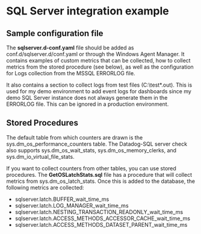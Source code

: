 # **SQL Server integration example**

## Sample configuration file

The **sqlserver.d-conf.yaml** file should be added as conf.d/sqlserver.d/conf.yaml or through the Windows Agent Manager. It contains examples of custom metrics that can be collected, how to collect metrics from the stored procedure (see below), as well as the configuration for Logs collection from the MSSQL ERRORLOG file. 

It also contains a section to collect logs from test files (C:\test\*.out). This is used for my demo environment to add event logs for dashboards since my demo SQL Server instance does not always generate them in the ERRORLOG file. This can be ignored in a production environment.

## Stored Procedures

The default table from which counters are drawn is the sys.dm_os_performance_counters table. The Datadog-SQL server check also supports sys.dm_os_wait_stats, sys.dm_os_memory_clerks, and sys.dm_io_virtual_file_stats.

If you want to collect counters from other tables, you can use stored procedures. The **GetOSLatchStats.sql** file has a procedure that will collect metrics from sys.dm_os_latch_stats. Once this is added to the database, the following metrics are collected:
- sqlserver.latch.BUFFER_wait_time_ms
- sqlserver.latch.LOG_MANAGER_wait_time_ms
- sqlserver.latch.NESTING_TRANSACTION_READONLY_wait_time_ms
- sqlserver.latch.ACCESS_METHODS_ACCESSOR_CACHE_wait_time_ms
- sqlserver.latch.ACCESS_METHODS_DATASET_PARENT_wait_time_ms


